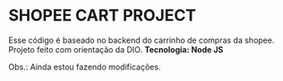 # SHOPEE CART PROJECT

Esse código é baseado no backend do carrinho de compras da shopee. Projeto feito com orientação da DIO. 
<b>Tecnologia: Node JS </b>

Obs.: Ainda estou fazendo modificações.